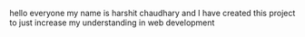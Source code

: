 hello everyone my name is harshit chaudhary and I have created this project to just increase my understanding in web development
